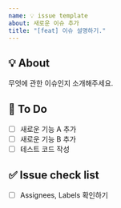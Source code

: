 ```yaml
---
name: 💡 issue template
about: 새로운 이슈 추가
title: "[feat] 이슈 설명하기."
---
```


## 💡 About

무엇에 관한 이슈인지 소개해주세요.

## 📝 To Do

- [ ] 새로운 기능 A 추가
- [ ] 새로운 기능 B 추가
- [ ] 테스트 코드 작성

## ✅ Issue check list

- [ ] Assignees, Labels 확인하기
